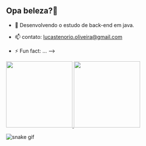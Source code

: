 ## Opa beleza?👋

- 🌱 Desenvolvendo o estudo de back-end em java.
- 📫 contato: lucastenorio.oliveira@gmail.com

- ⚡ Fun fact: ...
-->

<div>
  <a href="https://github.com/tenoriolucas0205">
    <img height="180em" src="https://github-readme-stats.vercel.app/api?username=tenoriolucas0205&show_icons=true&theme=dark&include_all_commits=true&count_private=true"/>
    <img height="180em" src="https://github-readme-stats.vercel.app/api/top-langs/?username=tenoriolucas0205&layout=compact&langs_count=16&theme=dark"/>
  </a>
</div>


  ![snake gif](https://github.com/tenoriolucas0205/SEU_REPOSITORIO/blob/output/github-contribution-grid-snake.svg)
